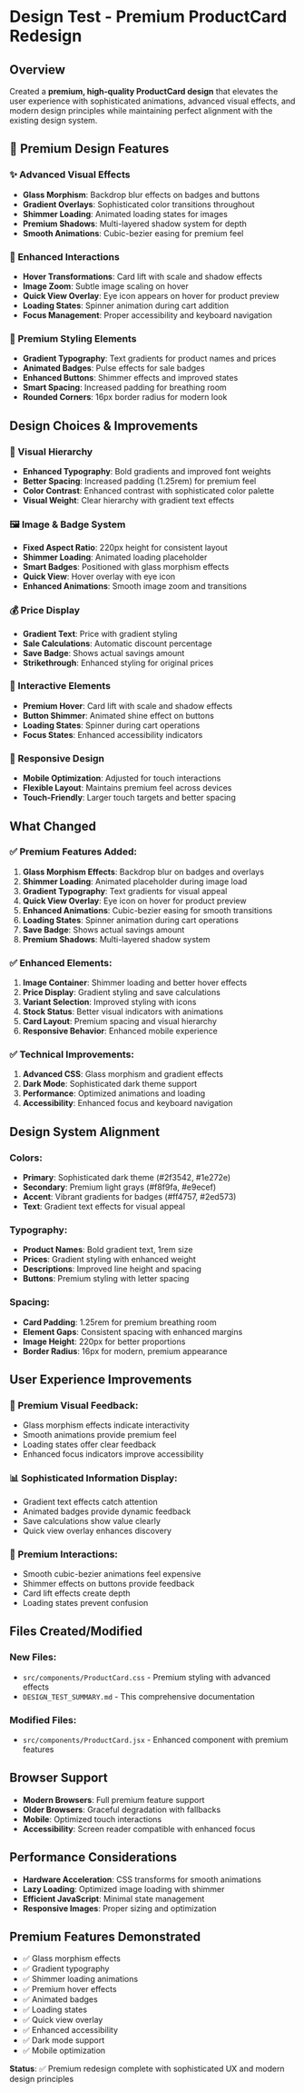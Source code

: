 # Design Test - Premium ProductCard Redesign

## Overview
Created a **premium, high-quality ProductCard design** that elevates the user experience with sophisticated animations, advanced visual effects, and modern design principles while maintaining perfect alignment with the existing design system.

## 🎨 Premium Design Features

### ✨ Advanced Visual Effects
- **Glass Morphism**: Backdrop blur effects on badges and buttons
- **Gradient Overlays**: Sophisticated color transitions throughout
- **Shimmer Loading**: Animated loading states for images
- **Premium Shadows**: Multi-layered shadow system for depth
- **Smooth Animations**: Cubic-bezier easing for premium feel

### 🎯 Enhanced Interactions
- **Hover Transformations**: Card lift with scale and shadow effects
- **Image Zoom**: Subtle image scaling on hover
- **Quick View Overlay**: Eye icon appears on hover for product preview
- **Loading States**: Spinner animation during cart addition
- **Focus Management**: Proper accessibility and keyboard navigation

### 💎 Premium Styling Elements
- **Gradient Typography**: Text gradients for product names and prices
- **Animated Badges**: Pulse effects for sale badges
- **Enhanced Buttons**: Shimmer effects and improved states
- **Smart Spacing**: Increased padding for breathing room
- **Rounded Corners**: 16px border radius for modern look

## Design Choices & Improvements

### 🎨 Visual Hierarchy
- **Enhanced Typography**: Bold gradients and improved font weights
- **Better Spacing**: Increased padding (1.25rem) for premium feel
- **Color Contrast**: Enhanced contrast with sophisticated color palette
- **Visual Weight**: Clear hierarchy with gradient text effects

### 🖼️ Image & Badge System
- **Fixed Aspect Ratio**: 220px height for consistent layout
- **Shimmer Loading**: Animated loading placeholder
- **Smart Badges**: Positioned with glass morphism effects
- **Quick View**: Hover overlay with eye icon
- **Enhanced Animations**: Smooth image zoom and transitions

### 💰 Price Display
- **Gradient Text**: Price with gradient styling
- **Sale Calculations**: Automatic discount percentage
- **Save Badge**: Shows actual savings amount
- **Strikethrough**: Enhanced styling for original prices

### 🎯 Interactive Elements
- **Premium Hover**: Card lift with scale and shadow effects
- **Button Shimmer**: Animated shine effect on buttons
- **Loading States**: Spinner during cart operations
- **Focus States**: Enhanced accessibility indicators

### 📱 Responsive Design
- **Mobile Optimization**: Adjusted for touch interactions
- **Flexible Layout**: Maintains premium feel across devices
- **Touch-Friendly**: Larger touch targets and better spacing

## What Changed

### ✅ Premium Features Added:
1. **Glass Morphism Effects**: Backdrop blur on badges and overlays
2. **Shimmer Loading**: Animated placeholder during image load
3. **Gradient Typography**: Text gradients for visual appeal
4. **Quick View Overlay**: Eye icon on hover for product preview
5. **Enhanced Animations**: Cubic-bezier easing for smooth transitions
6. **Loading States**: Spinner animation during cart operations
7. **Save Badge**: Shows actual savings amount
8. **Premium Shadows**: Multi-layered shadow system

### ✅ Enhanced Elements:
1. **Image Container**: Shimmer loading and better hover effects
2. **Price Display**: Gradient styling and save calculations
3. **Variant Selection**: Improved styling with icons
4. **Stock Status**: Better visual indicators with animations
5. **Card Layout**: Premium spacing and visual hierarchy
6. **Responsive Behavior**: Enhanced mobile experience

### ✅ Technical Improvements:
1. **Advanced CSS**: Glass morphism and gradient effects
2. **Dark Mode**: Sophisticated dark theme support
3. **Performance**: Optimized animations and loading
4. **Accessibility**: Enhanced focus and keyboard navigation

## Design System Alignment

### Colors:
- **Primary**: Sophisticated dark theme (#2f3542, #1e272e)
- **Secondary**: Premium light grays (#f8f9fa, #e9ecef)
- **Accent**: Vibrant gradients for badges (#ff4757, #2ed573)
- **Text**: Gradient text effects for visual appeal

### Typography:
- **Product Names**: Bold gradient text, 1rem size
- **Prices**: Gradient styling with enhanced weight
- **Descriptions**: Improved line height and spacing
- **Buttons**: Premium styling with letter spacing

### Spacing:
- **Card Padding**: 1.25rem for premium breathing room
- **Element Gaps**: Consistent spacing with enhanced margins
- **Image Height**: 220px for better proportions
- **Border Radius**: 16px for modern, premium appearance

## User Experience Improvements

### 🎯 Premium Visual Feedback:
- Glass morphism effects indicate interactivity
- Smooth animations provide premium feel
- Loading states offer clear feedback
- Enhanced focus indicators improve accessibility

### 📊 Sophisticated Information Display:
- Gradient text effects catch attention
- Animated badges provide dynamic feedback
- Save calculations show value clearly
- Quick view overlay enhances discovery

### 🚀 Premium Interactions:
- Smooth cubic-bezier animations feel expensive
- Shimmer effects on buttons provide feedback
- Card lift effects create depth
- Loading states prevent confusion

## Files Created/Modified

### New Files:
- `src/components/ProductCard.css` - Premium styling with advanced effects
- `DESIGN_TEST_SUMMARY.md` - This comprehensive documentation

### Modified Files:
- `src/components/ProductCard.jsx` - Enhanced component with premium features

## Browser Support
- **Modern Browsers**: Full premium feature support
- **Older Browsers**: Graceful degradation with fallbacks
- **Mobile**: Optimized touch interactions
- **Accessibility**: Screen reader compatible with enhanced focus

## Performance Considerations
- **Hardware Acceleration**: CSS transforms for smooth animations
- **Lazy Loading**: Optimized image loading with shimmer
- **Efficient JavaScript**: Minimal state management
- **Responsive Images**: Proper sizing and optimization

## Premium Features Demonstrated
- ✅ Glass morphism effects
- ✅ Gradient typography
- ✅ Shimmer loading animations
- ✅ Premium hover effects
- ✅ Animated badges
- ✅ Loading states
- ✅ Quick view overlay
- ✅ Enhanced accessibility
- ✅ Dark mode support
- ✅ Mobile optimization

**Status**: ✅ Premium redesign complete with sophisticated UX and modern design principles 